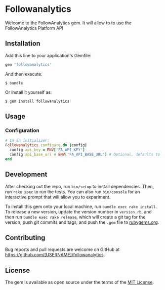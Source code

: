 # Followanalytics

Welcome to the FollowAnalytics gem. It will allow to to use the FollowAnalytics Platform API

## Installation

Add this line to your application's Gemfile:

```ruby
gem 'followanalytics'
```

And then execute:

    $ bundle

Or install it yourself as:

    $ gem install followanalytics

## Usage

### Configuration

```ruby
# In an initializer:
Followanalytics.configure do |config|
  config.api_key = ENV['FA_API_KEY']
  config.api_base_url = ENV['FA_API_BASE_URL'] # Optional, defaults to "https://api.follow-apps.com".
end
```

## Development

After checking out the repo, run `bin/setup` to install dependencies. Then, run `rake spec` to run the tests. You can also run `bin/console` for an interactive prompt that will allow you to experiment.

To install this gem onto your local machine, run `bundle exec rake install`. To release a new version, update the version number in `version.rb`, and then run `bundle exec rake release`, which will create a git tag for the version, push git commits and tags, and push the `.gem` file to [rubygems.org](https://rubygems.org).

## Contributing

Bug reports and pull requests are welcome on GitHub at https://github.com/[USERNAME]/followanalytics.


## License

The gem is available as open source under the terms of the [MIT License](http://opensource.org/licenses/MIT).

